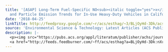 ```yaml
---
title: '[ASAP] Long-Term Fuel-Specific NO<sub><italic toggle="yes">x</italic></sub>
  and Particle Emission Trends for In-Use Heavy-Duty Vehicles in California'
date: '2018-04-25'
linkTitle: http://feedproxy.google.com/~r/acs/esthag/~3/BLjOyHd-3Dk/acs.est.8b00621
source: 'Environmental Science & Technology: Latest Articles (ACS Publications)'
description: |-
  <p><img src="https://pubs.acs.org/appl/literatum/publisher/achs/journals/content/esthag/0/esthag.ahead-of-print/acs.est.8b00621/20180424/images/medium/es-2018-00621u_0006.gif" alt="TOC Graphic"/></p><div><cite>Environmental Science & Technology</cite></div><div>DOI: 10.1021/acs.est.8b00621</div><div class="feedflare">
  <a href="http://feeds.feedburner.com/~ff/acs/esthag?a=BLjOyHd-3Dk:nXrzwSPY-1A:yIl2AUoC8zA"><img src="http://feeds.feedburner.com/~ff/acs/esthag?d=yIl2AUoC8zA" border="0"></img></a>
---
```

